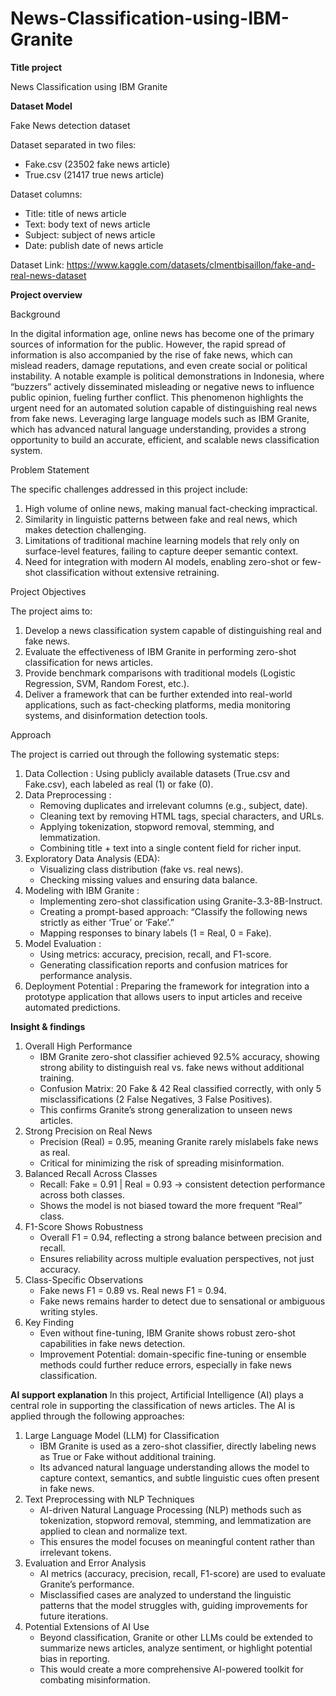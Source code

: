 # News-Classification-using-IBM-Granite

**Title project** 

News Classification using IBM Granite



**Dataset Model**

Fake News detection dataset

Dataset separated in two files:
- Fake.csv (23502 fake news article)
- True.csv (21417 true news article)

Dataset columns:
- Title: title of news article
- Text: body text of news article
- Subject: subject of news article
- Date: publish date of news article

Dataset Link:
https://www.kaggle.com/datasets/clmentbisaillon/fake-and-real-news-dataset



**Project overview**

Background

In the digital information age, online news has become one of the primary sources of information for the public. However, the rapid spread of information is also accompanied by the rise of fake news, which can mislead readers, damage reputations, and even create social or political instability. A notable example is political demonstrations in Indonesia, where “buzzers” actively disseminated misleading or negative news to influence public opinion, fueling further conflict.
This phenomenon highlights the urgent need for an automated solution capable of distinguishing real news from fake news. Leveraging large language models such as IBM Granite, which has advanced natural language understanding, provides a strong opportunity to build an accurate, efficient, and scalable news classification system.

Problem Statement

The specific challenges addressed in this project include:
1. High volume of online news, making manual fact-checking impractical.
2. Similarity in linguistic patterns between fake and real news, which makes detection challenging.
3. Limitations of traditional machine learning models that rely only on surface-level features, failing to capture deeper semantic context.
4. Need for integration with modern AI models, enabling zero-shot or few-shot classification without extensive retraining.

Project Objectives

The project aims to:
1. Develop a news classification system capable of distinguishing real and fake news.
2. Evaluate the effectiveness of IBM Granite in performing zero-shot classification for news articles.
3. Provide benchmark comparisons with traditional models (Logistic Regression, SVM, Random Forest, etc.).
4. Deliver a framework that can be further extended into real-world applications, such as fact-checking platforms, media monitoring systems, and disinformation detection tools.

Approach

The project is carried out through the following systematic steps:
1. Data Collection : Using publicly available datasets (True.csv and Fake.csv), each labeled as real (1) or fake (0).
2. Data Preprocessing :
   - Removing duplicates and irrelevant columns (e.g., subject, date).
   - Cleaning text by removing HTML tags, special characters, and URLs.
   - Applying tokenization, stopword removal, stemming, and lemmatization.
   - Combining title + text into a single content field for richer input.
3. Exploratory Data Analysis (EDA):
   - Visualizing class distribution (fake vs. real news).
   - Checking missing values and ensuring data balance.
4. Modeling with IBM Granite :
   - Implementing zero-shot classification using Granite-3.3-8B-Instruct.
   - Creating a prompt-based approach: “Classify the following news strictly as either ‘True’ or ‘Fake’.”
   - Mapping responses to binary labels (1 = Real, 0 = Fake).
5. Model Evaluation :
   - Using metrics: accuracy, precision, recall, and F1-score.
   - Generating classification reports and confusion matrices for performance analysis.
6. Deployment Potential : Preparing the framework for integration into a prototype application that allows users to input articles and receive automated predictions.


**Insight & findings**
1. Overall High Performance
   - IBM Granite zero-shot classifier achieved 92.5% accuracy, showing strong ability to distinguish real vs. fake news without additional training.
   - Confusion Matrix: 20 Fake & 42 Real classified correctly, with only 5 misclassifications (2 False Negatives, 3 False Positives).
   - This confirms Granite’s strong generalization to unseen news articles.
2. Strong Precision on Real News
   - Precision (Real) = 0.95, meaning Granite rarely mislabels fake news as real.
   - Critical for minimizing the risk of spreading misinformation.
3. Balanced Recall Across Classes
   - Recall: Fake = 0.91 | Real = 0.93 → consistent detection performance across both classes.
   - Shows the model is not biased toward the more frequent “Real” class.
4. F1-Score Shows Robustness
   - Overall F1 = 0.94, reflecting a strong balance between precision and recall.
   - Ensures reliability across multiple evaluation perspectives, not just accuracy.
5. Class-Specific Observations
   - Fake news F1 = 0.89 vs. Real news F1 = 0.94.
   - Fake news remains harder to detect due to sensational or ambiguous writing styles.
6. Key Finding
   - Even without fine-tuning, IBM Granite shows robust zero-shot capabilities in fake news detection.
   - Improvement Potential: domain-specific fine-tuning or ensemble methods could further reduce errors, especially in fake news classification.


**AI support explanation**
In this project, Artificial Intelligence (AI) plays a central role in supporting the classification of news articles. The AI is applied through the following approaches:
1. Large Language Model (LLM) for Classification
   - IBM Granite is used as a zero-shot classifier, directly labeling news as True or Fake without additional training.
   - Its advanced natural language understanding allows the model to capture context, semantics, and subtle linguistic cues often present in fake news.
2. Text Preprocessing with NLP Techniques
   - AI-driven Natural Language Processing (NLP) methods such as tokenization, stopword removal, stemming, and lemmatization are applied to clean and normalize text.
   - This ensures the model focuses on meaningful content rather than irrelevant tokens.
3. Evaluation and Error Analysis
   - AI metrics (accuracy, precision, recall, F1-score) are used to evaluate Granite’s performance.
   - Misclassified cases are analyzed to understand the linguistic patterns that the model struggles with, guiding improvements for future iterations.
4. Potential Extensions of AI Use
   - Beyond classification, Granite or other LLMs could be extended to summarize news articles, analyze sentiment, or highlight potential bias in reporting.
   - This would create a more comprehensive AI-powered toolkit for combating misinformation.



